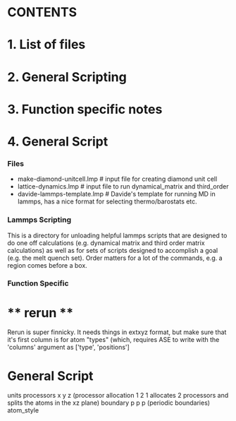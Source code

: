 # CONTENTS #######################################
# 1. List of files
# 2. General Scripting
# 3. Function specific notes
# 4. General Script

### Files
- make-diamond-unitcell.lmp # input file for creating diamond unit cell
- lattice-dynamics.lmp # input file to run dynamical_matrix and third_order
- davide-lammps-template.lmp # Davide's template for running MD in lammps, has
a nice format for selecting thermo/barostats etc.

### Lammps Scripting
This is a directory for unloading helpful lammps scripts that are designed to do one off
calculations (e.g. dynamical matrix and third order matrix calculations) as
well as for sets of scripts designed to accomplish a goal (e.g. the melt
quench set).
Order matters for a lot of the commands, e.g. a region comes before a box.

### Function Specific
# ** rerun **
Rerun is super finnicky. It needs things in extxyz format, but make sure
that it's first column is for atom "types" (which, requires ASE to write
with the 'columns' argument as ['type', 'positions']

# General Script
units <units type>
processors x y z	(processor allocation 1 2 1 
			allocates 2 processors and splits 
			the atoms in the xz plane)
boundary p p p		(periodic boundaries)
atom_style <style>	(options are atomic and full (adjusts output info)
atom_modify map yes	(maps atom id's to processors with array or hash)
read_data <filename>	(This is where you put your atoms.lmp file)

pair_style		(Load atomic potential data)
pair_coeff

mass 1			(specify atomic masses of each group)
mass ...

<commands>		(e.g. dynamical_matrix <args>)

